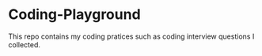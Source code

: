 # Coding-Playground

This repo contains my coding pratices such as coding interview questions I collected.



